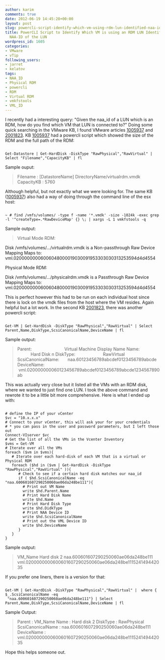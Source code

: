 ```yaml
---
author: karim
comments: true
date: 2012-06-19 14:45:28+00:00
layout: post
slug: powercli-script-identify-which-vm-using-rdm-lun-identified-naa-id-lun
title: PowerCLI Script to Identify Which VM is using an RDM LUN Identified by the
  NAA-ID of the LUN
wordpress_id: 1605
categories:
- VMware
- vTip
following_users:
- jarret
- kelatov
tags:
- NAA_ID
- Physical RDM
- powercli
- RDM
- Virtual RDM
- vmkfstools
- VML_ID
---
```


I recently had a interesting query: "Given the naa_id of a LUN which is an RDM, how do you find which VM that LUN is connected to?" Doing some quick searching in the VMware KB, I found VMware articles [1005937](http://kb.vmware.com/kb/1005937) and [2001823](http://kb.vmware.com/kb/2001823 ). KB [1005937](http://kb.vmware.com/kb/1005937) had a powercli script which showed the size of the RDM and the full path of the RDM:


```

Get-Datastore | Get-HardDisk -DiskType "RawPhysical","RawVirtual" | Select "Filename","CapacityKB" | fl

```


Sample ouput:


> Filename : [DatastoreName] DirectoryName/virtualrdm.vmdk
CapacityKB : 5760


Although helpful, but not exactly what we were looking for. The same KB ([1005937](http://kb.vmware.com/kb/1005937)) also had a way of doing through the command line of the esx host:


```

~ # find /vmfs/volumes/ -type f -name '*.vmdk' -size -1024k -exec grep -l '^createType=.*RawDeviceMap' {} \; | xargs -L 1 vmkfstools -q

```


Sample output:


> Virtual Mode RDM:

Disk /vmfs/volumes/.../virtualrdm.vmdk is a Non-passthrough Raw Device Mapping
Maps to: vml.02000000006006048000019030091953303030313253594d4d4554

Physical Mode RDM:

Disk /vmfs/volumes/.../physicalrdm.vmdk is a Passthrough Raw Device Mapping
Maps to: vml.02000000006006048000019030091953303030313253594d4d4554


This is perfect however this had to be run on each individual host since there is lock on the vmdk files from the host where the VM resides. Again helpful but a lot work. In the second KB [2001823](http://kb.vmware.com/kb/2001823 ), there was another powercli script:


```

Get-VM | Get-HardDisk -DiskType "RawPhysical","RawVirtual" | Select Parent,Name,DiskType,ScsiCanonicalName,DeviceName | fl

```


Sample output:


> Parent:                           Virtual Machine Display Name
Name:                            Hard Disk n
DiskType:                       RawVirtual
ScsiCanonicalName:       naa.60123456789abcdef0123456789abcde
DeviceName:                  vml.020000000060123456789abcdef0123456789abcde1234567890ab


This was actually very close but it listed all the VMs with an RDM disk, where we wanted to just find one LUN. I took the above command and rewrote it to be a little bit more comprehensive. Here is what I ended up with:


```

# define the IP of your vCenter
$vc = "10.x.x.x"
# Connect to your vCenter, this will ask your for your credentials
# * you can pass in the user and password parameters, but I left those out
Connect-VIserver $vc
# Get the list of all the VMs in the Vcenter Inventory
$vms = Get-VM
# Iterate over all the VMs
foreach ($vm in $vms){
   # Iterate over each hard-disk of each VM that is a virtual or Physical RDM
   foreach ($hd in ($vm | Get-HardDisk -DiskType "RawPhysical","RawVirtual" )){
      # Check to see if a certain hard disk matches our naa_id
      if ( $hd.ScsiCanonicalName -eq "naa.600601607290250060ae06da248be111"){
        # Print out VM Name
        write $hd.Parent.Name
        # Print Hard Disk Name
        write $hd.Name
        # Print Hard Disk Type
        write $hd.DidkType
        # Print NAA Device ID
        write $hd.ScsiCanonicalName
        # Print out the VML Device ID
        write $hd.DeviceName
      }
   }
}

```


Sample output:


> VM_Name
Hard disk 2
naa.600601607290250060ae06da248be111
vml.0200000000600601607290250060ae06da248be111524149442035


If you prefer one liners, there is a version for that:


```

Get-VM | Get-HardDisk -DiskType "RawPhysical","RawVirtual" |  where { $_.ScsiCanonicalName -eq
 "naa.600601607290250060ae06da248be111"} | Select Parent,Name,DiskType,ScsiCanonicalName,DeviceName | fl

```


Sample Output:


> Parent : VM_Name
Name : Hard disk 2
DiskType : RawPhysical
ScsiCanonicalName : naa.600601607290250060ae06da248be111
DeviceName : vml.0200000000600601607290250060ae06da248be111524149442035


Hope this helps someone out.

